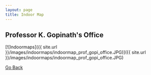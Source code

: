 ```yaml
---
layout: page
title: Indoor Map
---
```


## Professor K. Gopinath's Office

[![Indoormaps]({{ site.url }}/images/indoormaps/indoormap_prof_gopi_office.JPG)]({{ site.url }}/images/indoormaps/indoormap_prof_gopi_office.JPG)

<a href="javascript:history.back()">Go Back</a>